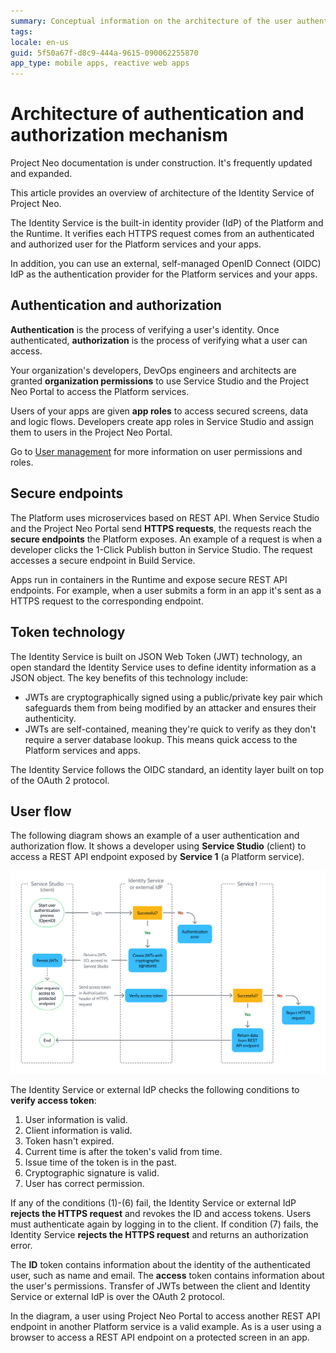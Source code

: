 ```yaml
---
summary: Conceptual information on the architecture of the user authentication and authorization flow of the Identity Service of Project Neo. 
tags: 
locale: en-us
guid: 5f50a67f-d8c9-444a-9615-090062255870
app_type: mobile apps, reactive web apps
---
```


# Architecture of authentication and authorization mechanism

<div class="info" markdown="1">

Project Neo documentation is under construction. It's frequently updated and expanded.

</div>

This article provides an overview of architecture of the Identity Service of Project Neo.

The Identity Service is the built-in identity provider (IdP) of the Platform and the Runtime. It verifies each HTTPS request comes from an authenticated and authorized user for the Platform services and your apps.

In addition, you can use an external, self-managed OpenID Connect (OIDC) IdP as the authentication provider for the Platform services and your apps. 

## Authentication and authorization

**Authentication** is the process of verifying a user's identity. Once authenticated, **authorization** is the process of verifying what a user can access.

Your organization's developers, DevOps engineers and architects are granted **organization permissions** to use Service Studio and the Project Neo Portal to access the Platform services.

Users of your apps are given **app roles** to access secured screens, data and logic flows. Developers create app roles in Service Studio and assign them to users in the Project Neo Portal. 

Go to [User management](../configuration-management/manage-users.md) for more information on user permissions and roles.

## Secure endpoints

The Platform uses microservices based on REST API. When Service Studio and the Project Neo Portal send **HTTPS requests**, the requests reach the **secure endpoints** the Platform exposes. An example of a request is when a developer clicks the 1-Click Publish button in Service Studio. The request accesses a secure endpoint in Build Service.

Apps run in containers in the Runtime and expose secure REST API endpoints. For example, when a user submits a form in an app it's sent as a HTTPS request to the corresponding endpoint.

## Token technology

The Identity Service is built on JSON Web Token (JWT) technology, an open standard the Identity Service uses to define identity information as a JSON object. The key benefits of this technology include: 

* JWTs are cryptographically signed using a public/private key pair which safeguards them from being modified by an attacker and ensures their authenticity.
* JWTs are self-contained, meaning they're quick to verify as they don't require a server database lookup. This means quick access to the Platform services and apps.

The Identity Service follows the OIDC standard, an identity layer built on top of the OAuth 2 protocol.

## User flow

The following diagram shows an example of a user authentication and authorization flow. It shows a developer using **Service Studio** (client) to access a REST API endpoint exposed by **Service 1** (a Platform service).

![Identity flow](images/identity-flow-with-authorization-diag.png)

The Identity Service or external IdP checks the following conditions to **verify access token**:

1. User information is valid.
1. Client information is valid.
1. Token hasn't expired.
1. Current time is after the token's valid from time.
1. Issue time of the token is in the past.
1. Cryptographic signature is valid.
1. User has correct permission.

If any of the conditions (1)-(6) fail, the Identity Service or external IdP **rejects the HTTPS request** and revokes the ID and access tokens. Users must authenticate again by logging in to the client. If condition (7) fails, the Identity Service **rejects the HTTPS request** and returns an authorization error.

The **ID** token contains information about the identity of the authenticated user, such as name and email. The **access** token contains information about the user's permissions. Transfer of JWTs between the client and Identity Service or external IdP is over the OAuth 2 protocol.

In the diagram, a user using Project Neo Portal to access another REST API endpoint in another Platform service is a valid example. As is a user using a browser to access a REST API endpoint on a protected screen in an app.
